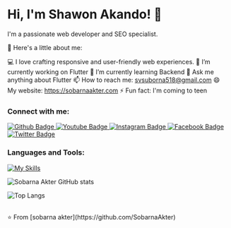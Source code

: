 <h1>Hi, I'm Shawon Akando! 👋</h1>

I'm a passionate web developer and SEO specialist.

🌟 Here's a little about me:

💻 I love crafting responsive and user-friendly web experiences.
🔭 I’m currently working on Flutter
🌱 I’m currently learning Backend
💬 Ask me anything about Flutter 
📫 How to reach me: svsuborna518@gmail.com
😄 My website: https://sobarnaakter.com
⚡ Fun fact: I'm coming to teen
  
### Connect with me:
<div id="badges">
  <a href="https://github.com/SobarnaAkter">
    <img src="https://img.shields.io/badge/Github-white?style=for-the-badge&logo=Github&logoColor=black" alt="Github Badge"/>
  </a>
  <a href="https://www.youtube.com/channel/UCAkBjvIiopN1AMFZXTw_tJw">
    <img src="https://img.shields.io/badge/YouTube-red?style=for-the-badge&logo=youtube&logoColor=white" alt="Youtube Badge"/>
  </a>
   <a href="https://www.instagram.com/svsuborna/?hl=en">
    <img src="https://img.shields.io/badge/Instagram-purple?style=for-the-badge&logo=instagram&logoColor=white" alt="Instagram Badge"/>
  </a>
   <a href="https://www.facebook.com/sv.suborna.akter">
    <img src="https://img.shields.io/badge/Facebook-blue?style=for-the-badge&logo=facebook&logoColor=white" alt="Facebook Badge"/>
  </a>
   <a href="https://x.com/sv_suborna">
    <img src="https://img.shields.io/badge/Twitter-blue?style=for-the-badge&logo=twitter&logoColor=white" alt="Twitter Badge"/>
  </a>
</div>

### Languages and Tools:
[![My Skills](https://skillicons.dev/icons?i=flutter,dart,firebase,github,git,postman,figma,photoshop,xd&perline=5)](https://skillicons.dev)

![Sobarna Akter GitHub stats](https://github-readme-stats.vercel.app/api?username=sobarnakater&show_icons=true&theme=dark)

![Top Langs](https://github-readme-stats.vercel.app/api/top-langs/?username=SobarnaAkter=dark)


<br>
⭐️ From [sobarna akter](https://github.com/SobarnaAkter)

